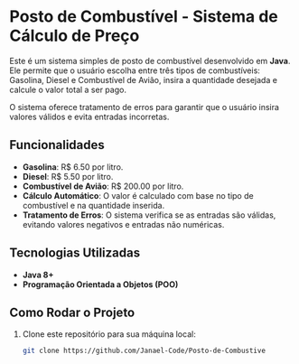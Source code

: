 # Posto de Combustível - Sistema de Cálculo de Preço

Este é um sistema simples de posto de combustível desenvolvido em **Java**. Ele permite que o usuário escolha entre três tipos de combustíveis: Gasolina, Diesel e Combustível de Avião, insira a quantidade desejada e calcule o valor total a ser pago.

O sistema oferece tratamento de erros para garantir que o usuário insira valores válidos e evita entradas incorretas.

## Funcionalidades

- **Gasolina**: R$ 6.50 por litro.
- **Diesel**: R$ 5.50 por litro.
- **Combustível de Avião**: R$ 200.00 por litro.
- **Cálculo Automático**: O valor é calculado com base no tipo de combustível e na quantidade inserida.
- **Tratamento de Erros**: O sistema verifica se as entradas são válidas, evitando valores negativos e entradas não numéricas.

## Tecnologias Utilizadas

- **Java 8+**
- **Programação Orientada a Objetos (POO)**

## Como Rodar o Projeto

1. Clone este repositório para sua máquina local:

   ```bash
   git clone https://github.com/Janael-Code/Posto-de-Combustive
